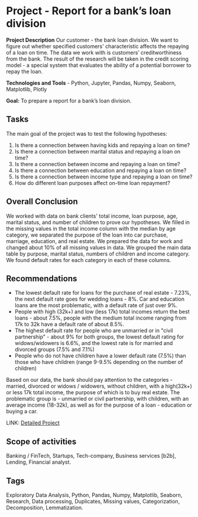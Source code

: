 
# Project - Report for a bank’s loan division

**Project Description**
Our customer - the bank loan division. We want to figure out whether specified customers' characteristic affects the repaying of a loan on time. The data we work with is customers’ creditworthiness from the bank. The result of the research will be taken in the credit scoring model - a special system that evaluates the ability of a potential borrower to repay the loan.

**Technologies and Tools** - Python, Jupyter, Pandas, Numpy, Seaborn, Matplotlib, Plotly

**Goal:** To prepare a report for a bank’s loan division.

## Tasks
The main goal of the project was to test the following hypotheses:
  1. Is there a connection between having kids and repaying a loan on time?
  2. Is there a connection between marital status and repaying a loan on time?
  3. Is there a connection between income and repaying a loan on time?
  4. Is there a connection between education and repaying a loan on time?
  5. Is there a connection between income type and repaying a loan on time?
  6. How do different loan purposes affect on-time loan repayment?

## Overall Conclusion
We worked with data on bank clients' total income, loan purpose, age, marital status, and number of children to prove our hypotheses. We filled in the missing values in the total income column with the median by age category, we separated the purpose of the loan into car purchase, marriage, education, and real estate. We prepared the data for work and changed about 10% of all missing values in data. We grouped the main data table by purpose, marital status, numbers of children and income category. We found default rates for each category in each of these columns.

## Recommendations
- The lowest default rate for loans for the purchase of real estate - 7.23%, the next default rate goes for wedding loans - 8%. Car and education loans are the most problematic, with a default rate of just over 9%.
- People with high (32k+) and low (less 17k) total incomes return the best loans - about 7.5%, people with the medium total income ranging from 17k to 32k have a default rate of about 8.5%.
- The highest default rate for people who are unmarried or in "civil partnership" - about 9% for both groups, the lowest default rating for widows/widowers is 6.6%, and the lowest rate is for married and divorced groups (7.5% and 7.1%)
- People who do not have children have a lower default rate (7.5%) than those who have children (range 9-9.5% depending on the number of children)

Based on our data, the bank should pay attention to the categories - married, divorced or widows / widowers, without children, with a high(32k+) or less 17k total income, the purpose of which is to buy real estate. The problematic group is - unmarried or civil partnership, with children, with an average income (18-32k), as well as for the purpose of a loan - education or buying a car.

LINK: [Detailed Project](Project_1_Data_Preprocessing.ipynb)

## Scope of activities 
Banking / FinTech, Startups, Tech-company, Business services [b2b], Lending, Financial analyst.


## Tags 
Exploratory Data Analysis, Python, Pandas, Numpy, Matplotlib, Seaborn, Research, Data processing, Duplicates, Missing values, Categorization, Decomposition, Lemmatization.

